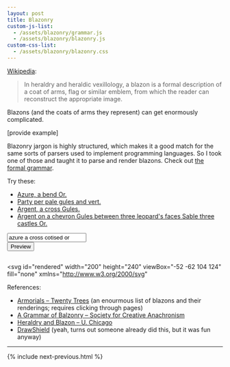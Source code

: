 ```yaml
---
layout: post
title: Blazonry
custom-js-list:
  - /assets/blazonry/grammar.js
  - /assets/blazonry/blazonry.js
custom-css-list:
  - /assets/blazonry/blazonry.css
---
```


[Wikipedia](https://en.wikipedia.org/wiki/Blazon):

> In heraldry and heraldic vexillology, a blazon is a formal description of a coat of arms, flag or similar emblem, from which the reader can reconstruct the appropriate image.

Blazons (and the coats of arms they represent) can get enormously complicated.

[provide example]

Blazonry jargon is highly structured, which makes it a good match for the same sorts of parsers used to implement programming languages. So I took one of those and taught it to parse and render blazons. Check out [the formal grammar](/assets/blazonry/grammar.txt).

Try these:

<!-- TODO: Use more famous ones! -->

- <a href="#" data-example>Azure, a bend Or.</a>
- <a href="#" data-example>Party per pale gules and vert.</a>
- <a href="#" data-example>Argent, a cross Gules.</a>
- <a href="#" data-example>Argent on a chevron Gules between three leopard's faces Sable three castles Or.</a>

<div class="center">
  <form id="form">
  <!-- argent a bend gules cotised azure -->
  <!-- party per pale argent and gules a bend azure cotised counterchanged -->
    <input type="text" id="blazon-input" value="azure a cross cotised or">
    <br>
    <button type="submit">
    Preview
    </button>
  </form>

  <pre id="error"></pre>

  <svg
    id="rendered"
    width="200"
    height="240"
    viewBox="-52 -62 104 124"
    fill="none"
    xmlns="http://www.w3.org/2000/svg"
  ></svg>
</div>

References:

- [Armorials – Twenty Trees](https://www.twentytrees.co.uk/Guest/General/Thing/Heraldry.html?Armorials) (an enourmous list of blazons and their renderings; requires clicking through pages)
- [A Grammar of Balzonry – Society for Creative Anachronism](http://heraldry.sca.org/armory/bruce.html)
- [Heraldry and Blazon – U. Chicago](https://penelope.uchicago.edu/~grout/encyclopaedia_romana/britannia/anglo-saxon/flowers/heraldry.html)
- [DrawShield](https://drawshield.net/index.html) (yeah, turns out someone already did this, but it was fun anyway)

-------------------------------------------------------------------------------

{% include next-previous.html %}
